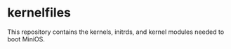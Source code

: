# kernelfiles
This repository contains the kernels, initrds, and kernel modules needed to boot MiniOS.
